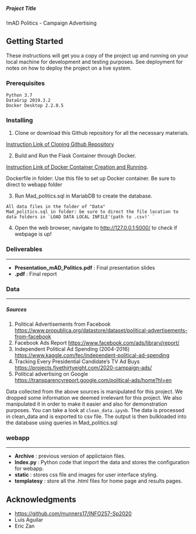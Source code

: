 ##### Project Title

!mAD Politics - Campaign Advertising

## Getting Started

These instructions will get you a copy of the project up and running on your local machine for development and testing purposes. See deployment for notes on how to deploy the project on a live system.

### Prerequisites

```
Python 3.7
DataGrip 2019.3.2
Docker Desktop 2.2.0.5
```

### Installing

1. Clone or download this Github repository for all the necessary materials. 
	

[Instruction Link of Cloning Github Repository](https://help.github.com/en/github/creating-cloning-and-archiving-repositories/cloning-a-repository)

2. Build and Run the Flask Container through Docker. 

[Instruction Link of Docker Container Creation and Running](https://github.com/munners17/python-flask-app).

Dockerfile in folder: Use this file to set up Docker container. Be sure to direct to webapp folder

3. Run Mad_politics.sql in MariabDB to create the database.

```
All data files in the folder of "Data"
Mad_politics.sql in folder: be sure to direct the file location to data folders in `LOAD DATA LOCAL INFILE'(path to .csv)' `
```

4. Open the web browser, navigate to http://127.0.0.1:5000/ to check if webpage is up!



### Deliverables
---
* **Presentation_mAD_Politics.pdf** : Final presentation slides
* **.pdf** : Final report

### Data
---

##### Sources

1. Political Advertisements from Facebook
https://www.propublica.org/datastore/dataset/political-advertisements-from-facebook
2. Facebook Ads Report
https://www.facebook.com/ads/library/report/
3. Independent Political Ad Spending (2004-2016)
https://www.kaggle.com/fec/independent-political-ad-spending
4. Tracking Every Presidential Candidate’s TV Ad Buys
https://projects.fivethirtyeight.com/2020-campaign-ads/
5. Political advertising on Google
https://transparencyreport.google.com/political-ads/home?hl=en

Data collected from the above sources is manipulated for this project. We dropped
some information we deemed irrelevant for this project. We also manipulated it in order
to make it easier and also for demonstration purposes. You can take a look at ```clean_data.ipynb```.
The data is processed in clean_data and is exported to csv file. The output is then bulkloaded
into the database using queries in Mad_politics.sql

### webapp
---
* **Archive** : previous version of applictaion files.
* **Index.py** : Python code that import the data and stores the configuration for webapp.
* **static** : stores css file and images for user interface styling.
* **templatesy** : store all the .html files for home page and results pages.


## Acknowledgments

* https://github.com/munners17/INFO257-Sp2020
* Luis Aguilar
* Eric Zan

